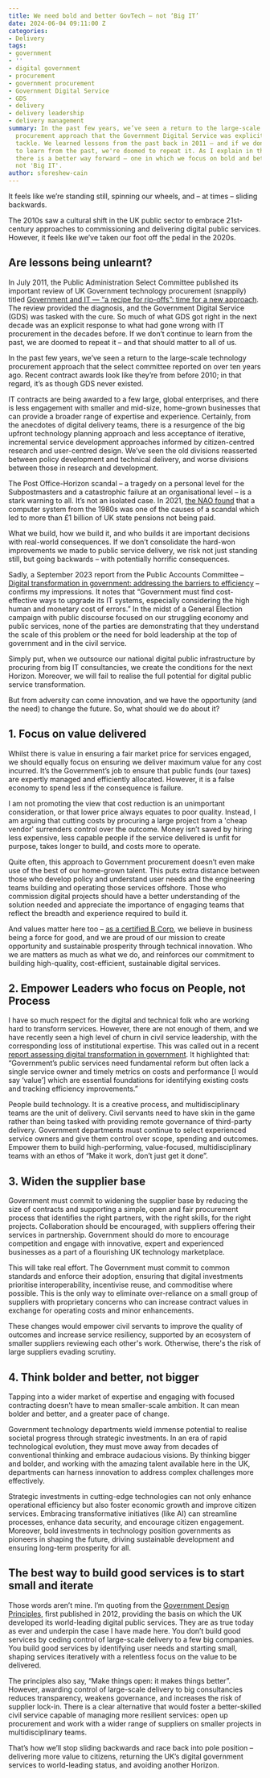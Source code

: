 ```yaml
---
title: We need bold and better GovTech – not ‘Big IT’
date: 2024-06-04 09:11:00 Z
categories:
- Delivery
tags:
- government
- ''
- digital government
- procurement
- government procurement
- Government Digital Service
- GDS
- delivery
- delivery leadership
- delivery management
summary: In the past few years, we’ve seen a return to the large-scale technology
  procurement approach that the Government Digital Service was explicitly set up to
  tackle. We learned lessons from the past back in 2011 – and if we don't continue
  to learn from the past, we're doomed to repeat it. As I explain in this blog post,
  there is a better way forward – one in which we focus on bold and better GovTech,
  not 'Big IT'.
author: sforeshew-cain
---
```


It feels like we’re standing still, spinning our wheels, and – at times – sliding backwards.

The 2010s saw a cultural shift in the UK public sector to embrace 21st-century approaches to commissioning and delivering digital public services. However, it feels like we’ve taken our foot off the pedal in the 2020s.

## Are lessons being unlearnt?

In July 2011, the Public Administration Select Committee published its important review of UK Government technology procurement (snappily) titled [Government and IT — “a recipe for rip-offs”: time for a new approach](https://publications.parliament.uk/pa/cm201012/cmselect/cmpubadm/715/715i.pdf). The review provided the diagnosis, and the Government Digital Service (GDS) was tasked with the cure. So much of what GDS got right in the next decade was an explicit response to what had gone wrong with IT procurement in the decades before. If we don’t continue to learn from the past, we are doomed to repeat it – and that should matter to all of us.

In the past few years, we’ve seen a return to the large-scale technology procurement approach that the select committee reported on over ten years ago. Recent contract awards look like they’re from before 2010; in that regard, it’s as though GDS never existed.

IT contracts are being awarded to a few large, global enterprises, and there is less engagement with smaller and mid-size, home-grown businesses that can provide a broader range of expertise and experience. Certainly, from the anecdotes of digital delivery teams, there is a resurgence of the big upfront technology planning approach and less acceptance of iterative, incremental service development approaches informed by citizen-centred research and user-centred design. We’ve seen the old divisions reasserted between policy development and technical delivery, and worse divisions between those in research and development.

The Post Office-Horizon scandal – a tragedy on a personal level for the Subpostmasters and a catastrophic failure at an organisational level – is a stark warning to all. It’s not an isolated case. In 2021, [the NAO found](https://www.nao.org.uk/reports/investigation-into-underpayment-of-state-pension/) that a computer system from the 1980s was one of the causes of a scandal which led to more than £1 billion of UK state pensions not being paid.

What we build, how we build it, and who builds it are important decisions with real-world consequences. If we don’t consolidate the hard-won improvements we made to public service delivery, we risk not just standing still, but going backwards – with potentially horrific consequences.

Sadly, a September 2023 report from the Public Accounts Committee – [Digital transformation in government: addressing the barriers to efficiency](https://publications.parliament.uk/pa/cm5803/cmselect/cmpubacc/1229/report.html#heading-1) – confirms my impressions. It notes that “Government must find cost-effective ways to upgrade its IT systems, especially considering the high human and monetary cost of errors.” In the midst of a General Election campaign with public discourse focused on our struggling economy and public services, none of the parties are demonstrating that they understand the scale of this problem or the need for bold leadership at the top of government and in the civil service.

Simply put, when we outsource our national digital public infrastructure by procuring from big IT consultancies, we create the conditions for the next Horizon. Moreover, we will fail to realise the full potential for digital public service transformation.

But from adversity can come innovation, and we have the opportunity (and the need) to change the future. So, what should we do about it?

## 1. Focus on value delivered

Whilst there is value in ensuring a fair market price for services engaged, we should equally focus on ensuring we deliver maximum value for any cost incurred. It’s the Government’s job to ensure that public funds (our taxes) are expertly managed and efficiently allocated. However, it is a false economy to spend less if the consequence is failure.

I am not promoting the view that cost reduction is an unimportant consideration, or that lower price always equates to poor quality. Instead, I am arguing that cutting costs by procuring a large project from a 'cheap vendor' surrenders control over the outcome. Money isn’t saved by hiring less expensive, less capable people if the service delivered is unfit for purpose, takes longer to build, and costs more to operate.

Quite often, this approach to Government procurement doesn’t even make use of the best of our home-grown talent. This puts extra distance between those who develop policy and understand user needs and the engineering teams building and operating those services offshore. Those who commission digital projects should have a better understanding of the solution needed and appreciate the importance of engaging teams that reflect the breadth and experience required to build it.

And values matter here too – [as a certified B Corp](https://www.scottlogic.com/news/scott-logic-becomes-certified-b-corp), we believe in business being a force for good, and we are proud of our mission to create opportunity and sustainable prosperity through technical innovation. Who we are matters as much as what we do, and reinforces our commitment to building high-quality, cost-efficient, sustainable digital services.

## 2. Empower Leaders who focus on People, not Process

I have so much respect for the digital and technical folk who are working hard to transform services. However, there are not enough of them, and we have recently seen a high level of churn in civil service leadership, with the corresponding loss of institutional expertise. This was called out in a recent [report assessing digital transformation in government](https://publications.parliament.uk/pa/cm5803/cmselect/cmpubacc/1229/report.html). It highlighted that: “Government’s public services need fundamental reform but often lack a single service owner and timely metrics on costs and performance \[I would say ‘value’\] which are essential foundations for identifying existing costs and tracking efficiency improvements.”

People build technology. It is a creative process, and multidisciplinary teams are the unit of delivery. Civil servants need to have skin in the game rather than being tasked with providing remote governance of third-party delivery. Government departments must continue to select experienced service owners and give them control over scope, spending and outcomes. Empower them to build high-performing, value-focused, multidisciplinary teams with an ethos of “Make it work, don’t just get it done”.

## 3. Widen the supplier base

Government must commit to widening the supplier base by reducing the size of contracts and supporting a simple, open and fair procurement process that identifies the right partners, with the right skills, for the right projects. Collaboration should be encouraged, with suppliers offering their services in partnership. Government should do more to encourage competition and engage with innovative, expert and experienced businesses as a part of a flourishing UK technology marketplace.

This will take real effort. The Government must commit to common standards and enforce their adoption, ensuring that digital investments prioritise interoperability, incentivise reuse, and commoditise where possible. This is the only way to eliminate over-reliance on a small group of suppliers with proprietary concerns who can increase contract values in exchange for operating costs and minor enhancements.

These changes would empower civil servants to improve the quality of outcomes and increase service resiliency, supported by an ecosystem of smaller suppliers reviewing each other's work. Otherwise, there's the risk of large suppliers evading scrutiny.

## 4. Think bolder and better, not bigger

Tapping into a wider market of expertise and engaging with focused contracting doesn’t have to mean smaller-scale ambition. It can mean bolder and better, and a greater pace of change.

Government technology departments wield immense potential to realise societal progress through strategic investments. In an era of rapid technological evolution, they must move away from decades of conventional thinking and embrace audacious visions. By thinking bigger and bolder, and working with the amazing talent available here in the UK, departments can harness innovation to address complex challenges more effectively.

Strategic investments in cutting-edge technologies can not only enhance operational efficiency but also foster economic growth and improve citizen services. Embracing transformative initiatives (like AI) can streamline processes, enhance data security, and encourage citizen engagement. Moreover, bold investments in technology position governments as pioneers in shaping the future, driving sustainable development and ensuring long-term prosperity for all.

## The best way to build good services is to start small and iterate

Those words aren’t mine. I’m quoting from the [Government Design Principles](https://www.gov.uk/guidance/government-design-principles), first published in 2012, providing the basis on which the UK developed its world-leading digital public services. They are as true today as ever and underpin the case I have made here. You don’t build good services by ceding control of large-scale delivery to a few big companies. You build good services by identifying user needs and starting small, shaping services iteratively with a relentless focus on the value to be delivered.

The principles also say, “Make things open: it makes things better”. However, awarding control of large-scale delivery to big consultancies reduces transparency, weakens governance, and increases the risk of supplier lock-in. There is a clear alternative that would foster a better-skilled civil service capable of managing more resilient services: open up procurement and work with a wider range of suppliers on smaller projects in multidisciplinary teams.

That’s how we’ll stop sliding backwards and race back into pole position – delivering more value to citizens, returning the UK’s digital government services to world-leading status, and avoiding another Horizon.